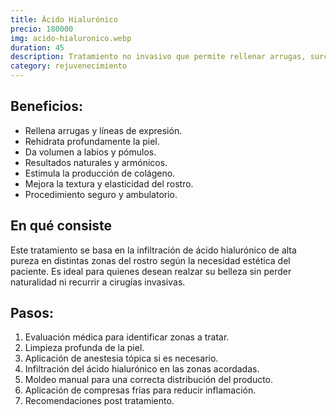 ```yaml
---
title: Ácido Hialurónico
precio: 180000
img: acido-hialuronico.webp
duration: 45
description: Tratamiento no invasivo que permite rellenar arrugas, surcos y dar volumen a zonas específicas del rostro. Su efecto es inmediato y natural, devolviendo juventud y frescura a la piel.
category: rejuvenecimiento
---
```


## Beneficios:
- Rellena arrugas y líneas de expresión.
- Rehidrata profundamente la piel.
- Da volumen a labios y pómulos.
- Resultados naturales y armónicos.
- Estimula la producción de colágeno.
- Mejora la textura y elasticidad del rostro.
- Procedimiento seguro y ambulatorio.

## En qué consiste
Este tratamiento se basa en la infiltración de ácido hialurónico de alta pureza en distintas zonas del rostro según la necesidad estética del paciente. Es ideal para quienes desean realzar su belleza sin perder naturalidad ni recurrir a cirugías invasivas.

## Pasos:

1. Evaluación médica para identificar zonas a tratar.
2. Limpieza profunda de la piel.
3. Aplicación de anestesia tópica si es necesario.
4. Infiltración del ácido hialurónico en las zonas acordadas.
5. Moldeo manual para una correcta distribución del producto.
6. Aplicación de compresas frías para reducir inflamación.
7. Recomendaciones post tratamiento.
